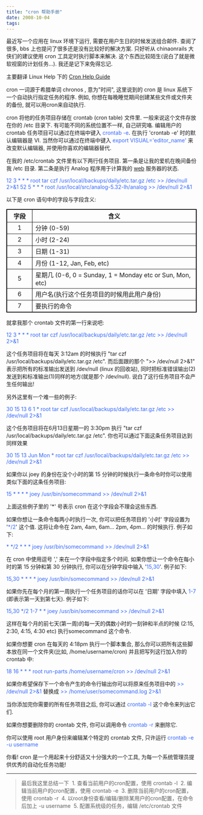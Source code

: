 ```yaml
---
title: "cron 帮助手册"
date: 2008-10-04
tags:
---
```


最近写一个应用在 linux 环境下运行, 需要在用户生日的时候发送组合邮件. 查阅了很多, bbs 上也提问了很多还是没有比较好的解决方案. 只好听从 chinaonrails 大侠们的建议使用 cron 工具定时执行脚本来解决. 这个东西比较陌生(说白了就是微软视窗的计划任务...). 我还是记下来免得忘记.

主要翻译 Linux Help 下的 <a href="http://www.linuxhelp.net/guides/cron/">Cron Help Guide</a>

cron 一词源于希腊单词 chronos , 意为"时间", 这里说到的 cron 是 linux 系统下一个自动执行指定任务的程序. 例如, 你想在每晚睡觉期间创建某些文件或文件夹的备份, 就可以用cron来自动执行.

cron 将他的任务项目存储在 crontab (cron table) 文件里. 一般来说这个文件存放在你的 /etc 目录下. 有可能不同的系统位置不一样, 自己研究咯. 编辑用户的 crontab 任务项目可以通过在终端中键入 <span style="color: #3366ff;">crontab -e</span>. 在执行 'crontab -e' 时的默认编辑器是 VI. 当然你可以通过在终端中键入 <span style="color: #3366ff;">export VISUAL='editor_name'</span> 来改变默认编辑器, 并使用你喜欢的编辑器替代.

在我的 /etc/crontab 文件里有以下两行任务项目. 第一条是让我的爱机在晚间备份我 /etc 目录. 第二条是执行 Analog 程序用于计算我的 <a href="http://www.analog.cx/">web</a> 服务器的状态.

<span style="color: #3366ff;">12 3 * * * root tar czf /usr/local/backups/daily/etc.tar.gz /etc &gt;&gt; /dev/null 2&gt;&amp;1
52 5 * * * root /usr/local/src/analog-5.32-lh/analog &gt;&gt; /dev/null 2&gt;&amp;1</span>

以下是 cron 语句中的字段与字段含义:
<table border="1" cellspacing="0" cellpadding="5" bordercolor="#000000">
<tbody>
<tr>
<th align="center">字段</th>
<th align="center">含义</th>
</tr>
<tr>
<td width="50" align="center">1</td>
<td>分钟 (0-59)</td>
</tr>
<tr>
<td align="center">2</td>
<td>小时 (2-24)</td>
</tr>
<tr>
<td align="center">3</td>
<td>日期 (1-31)</td>
</tr>
<tr>
<td align="center">4</td>
<td>月份 (1-12, Jan, Feb, etc)</td>
</tr>
<tr>
<td align="center">5</td>
<td>星期几 (0-6, 0 = Sunday, 1 = Monday etc or Sun, Mon, etc)</td>
</tr>
<tr>
<td align="center">6</td>
<td>用户名(执行这个任务项目的时候用此用户身份)</td>
</tr>
<tr>
<td align="center">7</td>
<td>要执行的命令</td>
</tr>
</tbody></table>
就拿我那个 crontab 文件的第一行来说吧:

<span style="color: #3366ff;">12 3 * * * root tar czf /usr/local/backups/daily/etc.tar.gz /etc &gt;&gt; /dev/null 2&gt;&amp;1</span>

这个任务项目将在每天 3:12am 的时候执行 "tar czf /usr/local/backups/daily/etc.tar.gz /etc". 而后面跟的那个 "&gt;&gt; /dev/null 2&gt;&amp;1" 表示把所有的标准输出发送到 /dev/null (linux 的回收站), 同时把标准错误输出(2)发送到和标准输出(1)同样的地方(就是那个 /dev/null). 说白了这行任务项目不会产生任何输出!

另外这里有一个难一些的例子:

<span style="color: #3366ff;">30 15 13 6 1 * root tar czf /usr/local/backups/daily/etc.tar.gz /etc &gt;&gt; /dev/null 2&gt;&amp;1</span>

这个任务项目将在6月13日星期一的 3:30pm 执行 "tar czf /usr/local/backups/daily/etc.tar.gz /etc". 你也可以通过下面这条任务项目达到同样效果

<span style="color: #3366ff;">30 15 13 Jun Mon * root tar czf /usr/local/backups/daily/etc.tar.gz /etc &gt;&gt; /dev/null 2&gt;&amp;1</span>

如果你以 joey 的身份在没个小时的第 15 分钟的时候执行一条命令时你可以使用类似下面的这条任务项目:

<span style="color: #3366ff;">15 * * * * joey /usr/bin/somecommand &gt;&gt; /dev/null 2&gt;&amp;1</span>

上面这些例子里的 '*' 号表示 cron 在这个字段会不理会这些东西.

如果你想让一条命令每两小时执行一次, 你可以把任务项目的 '小时' 字段设置为 '<span style="color: #3366ff;">*/2</span>' 这个值. 这将让命令在 2am, 4am, 6am... 2pm, 4pm... 的时候执行. 例子如下:

<span style="color: #3366ff;">* */2 * * * joey /usr/bin/somecommand &gt;&gt; /dev/null 2&gt;&amp;1</span>

在 cron 中使用逗号 ',' 来在一个字段中指定多个时间. 如果你想让一个命令在每小时的第 15 分钟和第 30 分钟执行, 你可以在分钟字段中输入 '<span style="color: #3366ff;">15,30</span>'. 例子如下:

<span style="color: #3366ff;">15,30 * * * * joey /usr/bin/somecommand &gt;&gt; /dev/null 2&gt;&amp;1</span>

如果你先在每个月的第一周执行一个任务项目的话你可以在 '日期' 字段中填入 <span style="color: #3366ff;">1-7</span> (即表示第一天到第七天). 例子如下:

<span style="color: #3366ff;">15,30 */2 1-7 * * joey /usr/bin/somecommand &gt;&gt; /dev/null 2&gt;&amp;1</span>

这样在每个月的前七天(第一周)的每一天的偶数小时的一刻钟和半点的时候 (2:15, 2:30, 4:15, 4:30 etc) 执行somecommand 这个命令.

如果你想要 cron 在每天的 4:18pm 执行一个脚本集合, 那么你可以把所有这些脚本放在同一个文件夹(比如, /home/username/cron) 并且把写列这行加入你的 crontab 中:

<span style="color: #3366ff;">18 16 * * * root run-parts /home/username/cron &gt;&gt; /dev/null 2&gt;&amp;1
</span>

如果你希望保存下一个命令产生的命令行输出你可以将原来任务项目中的 <span style="color: #3366ff;">&gt;&gt; /dev/null 2&gt;&amp;1</span> 替换成 <span style="color: #3366ff;">&gt;&gt; /home/user/somecommand.log 2&gt;&amp;1</span>

当你添加完你需要的所有任务项目之后, 你可以通过 <span style="color: #3366ff;">crontab -l</span> 这个命令来列出它们.

如果你想要删除你的 crontab 文件, 你可以调用命令 <span style="color: #3366ff;">crontab -r</span> 来删除它.

你可以使用 root 用户身份来编辑某个特定的 crontab 文件, 只许运行 <span style="color: #3366ff;">crontab -e -u username</span>

你看! cron 是一个用起来十分舒适又十分强大的一个工具, 为每一个系统管理员提供优秀的自动化任务功能!

<hr />
<blockquote>最后我这里总结一下
&nbsp;1. 查看当前用户的cron配置，使用 crontab -l
&nbsp;2. 编辑当前用户的cron配置，使用 crontab -e
&nbsp;3. 删除当前用户的cron配置，使用 crontab -r
&nbsp;4. 以root身份查看/编辑/删除某用户的cron配置，在命令后加上 -u username
&nbsp;5. 配置系统级的任务，编辑 /etc/crontab 文件</blockquote>
